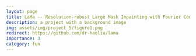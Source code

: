 ```yaml
---
layout: page
title: LaMa -- Resolution-robust Large Mask Inpainting with Fourier Convolutions
description: a project with a background image
img: assets/img/project_5/figure1.png
redirect: https://github.com/dr-haoliu/lama
importance: 3
category: fun
---
```




